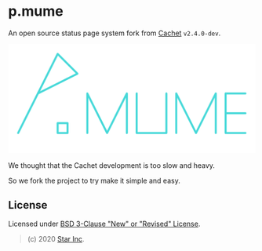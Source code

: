 # p.mume

An open source status page system fork from [Cachet](https://cachet.io) `v2.4.0-dev`.

![ICON](public/img/cachet-logo.svg)

We thought that the Cachet development is too slow and heavy.

So we fork the project to try make it simple and easy.

## License

Licensed under [BSD 3-Clause "New" or "Revised" License](LICENSE).

> (c) 2020 [Star Inc](https://starinc.xyz).
